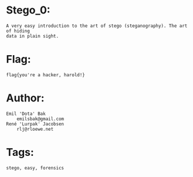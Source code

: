 Stego_0:
========
	A very easy introduction to the art of stego (steganography). The art of hiding
	data in plain sight.

Flag:
=====
	flag{you're a hacker, harold!}

Author:
=======
	Emil 'Dota' Bak
		emilsbak@gmail.com
	René 'Lurpak' Jacobsen
		rlj@rloewe.net

Tags:
=====
	stego, easy, forensics